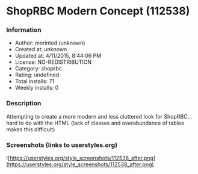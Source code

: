 # ShopRBC Modern Concept (112538)

### Information
- Author: morinted (unknown)
- Created at: unknown
- Updated at: 4/11/2015, 8:44:06 PM
- License: NO-REDISTRIBUTION
- Category: shoprbc
- Rating: undefined
- Total installs: 71
- Weekly installs: 0


### Description
Attempting to create a more modern and less cluttered look for ShopRBC... hard to do with the HTML (lack of classes and overabundance of tables makes this difficult)


### Screenshots (links to userstyles.org)
![https://userstyles.org/style_screenshots/112538_after.png](https://userstyles.org/style_screenshots/112538_after.png)



